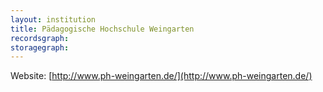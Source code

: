 ```yaml
---
layout: institution
title: Pädagogische Hochschule Weingarten
recordsgraph: 
storagegraph: 
---
```


Website: [http://www.ph-weingarten.de/](http://www.ph-weingarten.de/)
